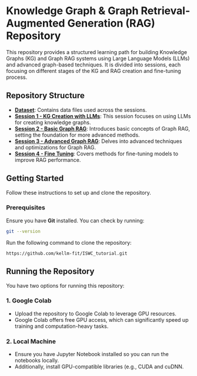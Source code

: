 # Knowledge Graph & Graph Retrieval-Augmented Generation (RAG) Repository

This repository provides a structured learning path for building Knowledge Graphs (KG) and Graph RAG systems using Large Language Models (LLMs) and advanced graph-based techniques. It is divided into sessions, each focusing on different stages of the KG and RAG creation and fine-tuning process. 

## Repository Structure

- **[Dataset](./Dataset)**: Contains data files used across the sessions.
- **[Session 1 - KG Creation with LLMs](./Session%201%20-%20KG%20Creation%20with%20LLMs)**: This session focuses on using LLMs for creating knowledge graphs.
- **[Session 2 - Basic Graph RAG](./Session%202%20-%20Basic%20Graph%20RAG)**: Introduces basic concepts of Graph RAG, setting the foundation for more advanced methods.
- **[Session 3 - Advanced Graph RAG](./Session%203%20-%20Advanced%20Graph%20RAG)**: Delves into advanced techniques and optimizations for Graph RAG.
- **[Session 4 - Fine Tuning](./Session%204%20-%20Fine%20Tuning)**: Covers methods for fine-tuning models to improve RAG performance.

## Getting Started

Follow these instructions to set up and clone the repository.

### Prerequisites

Ensure you have **Git** installed. You can check by running:
```bash
git --version
```
Run the following command to clone the repository:
```
https://github.com/kellm-fit/ISWC_tutorial.git
```

## Running the Repository

You have two options for running this repository:

### 1. Google Colab
- Upload the repository to Google Colab to leverage GPU resources.
- Google Colab offers free GPU access, which can significantly speed up training and computation-heavy tasks.

### 2. Local Machine
- Ensure you have Jupyter Notebook installed so you can run the notebooks locally.
- Additionally, install GPU-compatible libraries (e.g., CUDA and cuDNN.




